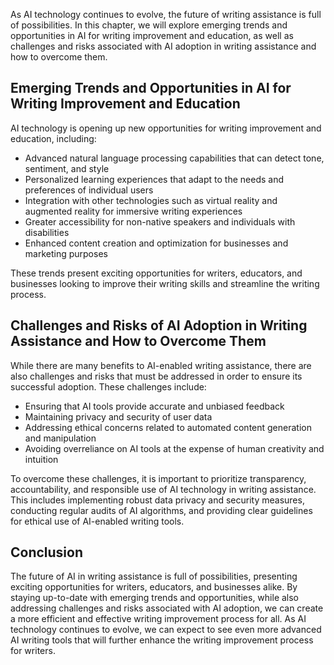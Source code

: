 
As AI technology continues to evolve, the future of writing assistance is full of possibilities. In this chapter, we will explore emerging trends and opportunities in AI for writing improvement and education, as well as challenges and risks associated with AI adoption in writing assistance and how to overcome them.

Emerging Trends and Opportunities in AI for Writing Improvement and Education
-----------------------------------------------------------------------------

AI technology is opening up new opportunities for writing improvement and education, including:

* Advanced natural language processing capabilities that can detect tone, sentiment, and style
* Personalized learning experiences that adapt to the needs and preferences of individual users
* Integration with other technologies such as virtual reality and augmented reality for immersive writing experiences
* Greater accessibility for non-native speakers and individuals with disabilities
* Enhanced content creation and optimization for businesses and marketing purposes

These trends present exciting opportunities for writers, educators, and businesses looking to improve their writing skills and streamline the writing process.

Challenges and Risks of AI Adoption in Writing Assistance and How to Overcome Them
----------------------------------------------------------------------------------

While there are many benefits to AI-enabled writing assistance, there are also challenges and risks that must be addressed in order to ensure its successful adoption. These challenges include:

* Ensuring that AI tools provide accurate and unbiased feedback
* Maintaining privacy and security of user data
* Addressing ethical concerns related to automated content generation and manipulation
* Avoiding overreliance on AI tools at the expense of human creativity and intuition

To overcome these challenges, it is important to prioritize transparency, accountability, and responsible use of AI technology in writing assistance. This includes implementing robust data privacy and security measures, conducting regular audits of AI algorithms, and providing clear guidelines for ethical use of AI-enabled writing tools.

Conclusion
----------

The future of AI in writing assistance is full of possibilities, presenting exciting opportunities for writers, educators, and businesses alike. By staying up-to-date with emerging trends and opportunities, while also addressing challenges and risks associated with AI adoption, we can create a more efficient and effective writing improvement process for all. As AI technology continues to evolve, we can expect to see even more advanced AI writing tools that will further enhance the writing improvement process for writers.
